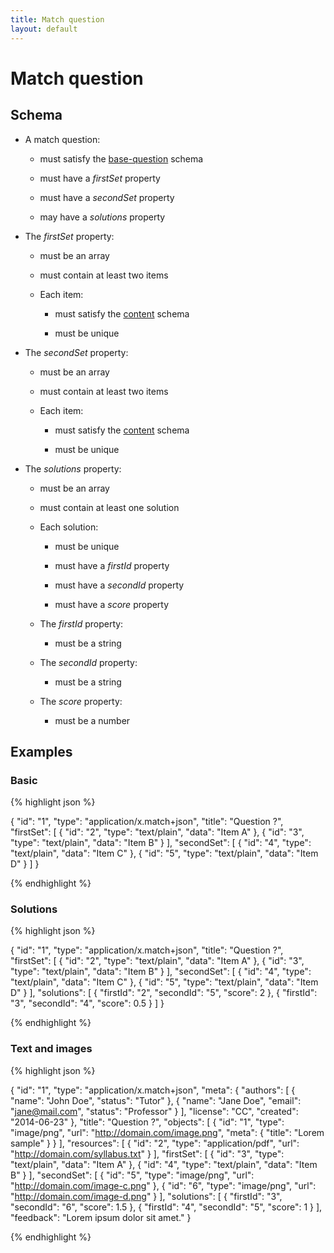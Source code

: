 ```yaml
---
title: Match question
layout: default
---
```


# Match question

## Schema

* A match question:

  * must satisfy the [base-question](base-question.html) schema

  * must have a *firstSet* property

  * must have a *secondSet* property

  * may have a *solutions* property

* The *firstSet* property:

  * must be an array

  * must contain at least two items

  * Each item:

    * must satisfy the [content](content.html) schema

    * must be unique

* The *secondSet* property:

  * must be an array

  * must contain at least two items

  * Each item:

    * must satisfy the [content](content.html) schema

    * must be unique

* The *solutions* property:

  * must be an array

  * must contain at least one solution

  * Each solution:

    * must be unique

    * must have a *firstId* property

    * must have a *secondId* property

    * must have a *score* property

  * The *firstId* property:

    * must be a string

  * The *secondId* property:

    * must be a string

  * The *score* property:

    * must be a number

## Examples

### Basic

{% highlight json %}

{
  "id": "1",
  "type": "application/x.match+json",
  "title": "Question ?",
  "firstSet": [
    {
      "id": "2",
      "type": "text/plain",
      "data": "Item A"
    },
    {
      "id": "3",
      "type": "text/plain",
      "data": "Item B"
    }
  ],
  "secondSet": [
    {
      "id": "4",
      "type": "text/plain",
      "data": "Item C"
    },
    {
      "id": "5",
      "type": "text/plain",
      "data": "Item D"
    }
  ]
}

{% endhighlight %}

### Solutions

{% highlight json %}

{
  "id": "1",
  "type": "application/x.match+json",
  "title": "Question ?",
  "firstSet": [
    {
      "id": "2",
      "type": "text/plain",
      "data": "Item A"
    },
    {
      "id": "3",
      "type": "text/plain",
      "data": "Item B"
    }
  ],
  "secondSet": [
    {
      "id": "4",
      "type": "text/plain",
      "data": "Item C"
    },
    {
      "id": "5",
      "type": "text/plain",
      "data": "Item D"
    }
  ],
  "solutions": [
    {
      "firstId": "2",
      "secondId": "5",
      "score": 2
    },
    {
      "firstId": "3",
      "secondId": "4",
      "score": 0.5
    }
  ]
}

{% endhighlight %}

### Text and images

{% highlight json %}

{
  "id": "1",
  "type": "application/x.match+json",
  "meta": {
    "authors": [
      {
        "name": "John Doe",
        "status": "Tutor"
      },
      {
        "name": "Jane Doe",
        "email": "jane@mail.com",
        "status": "Professor"
      }
    ],
    "license": "CC",
    "created": "2014-06-23"
  },
  "title": "Question ?",
  "objects": [
    {
      "id": "1",
      "type": "image/png",
      "url": "http://domain.com/image.png",
      "meta": {
        "title": "Lorem sample"
      }
    }
  ],
  "resources": [
    {
      "id": "2",
      "type": "application/pdf",
      "url": "http://domain.com/syllabus.txt"
    }
  ],
  "firstSet": [
    {
      "id": "3",
      "type": "text/plain",
      "data": "Item A"
    },
    {
      "id": "4",
      "type": "text/plain",
      "data": "Item B"
    }
  ],
  "secondSet": [
    {
      "id": "5",
      "type": "image/png",
      "url": "http://domain.com/image-c.png"
    },
    {
      "id": "6",
      "type": "image/png",
      "url": "http://domain.com/image-d.png"
    }
  ],
  "solutions": [
    {
      "firstId": "3",
      "secondId": "6",
      "score": 1.5
    },
    {
      "firstId": "4",
      "secondId": "5",
      "score": 1
    }
  ],
  "feedback": "Lorem ipsum dolor sit amet."
}

{% endhighlight %}

